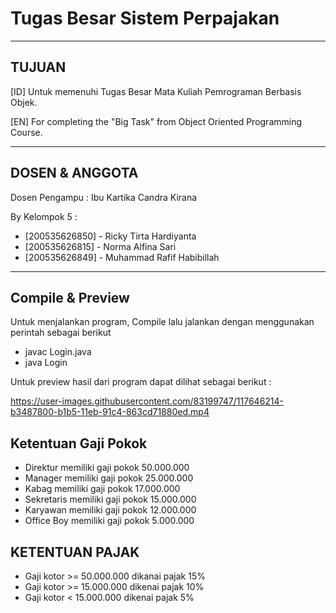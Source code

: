 # Tugas Besar Sistem Perpajakan

------------------------------------------------------------------------------

## TUJUAN

[ID] Untuk memenuhi Tugas Besar Mata Kuliah Pemrograman Berbasis Objek.

[EN] For completing the "Big Task" from Object Oriented Programming Course.

------------------------------------------------------------------------------

## DOSEN & ANGGOTA

Dosen Pengampu : Ibu Kartika Candra Kirana

By Kelompok 5 :
  - [200535626850] - Ricky Tirta Hardiyanta                         
  - [200535626815] - Norma Alfina Sari                     
  - [200535626849] - Muhammad Rafif Habibillah                 

------------------------------------------------------------------------------
## Compile & Preview
Untuk menjalankan program, Compile lalu jalankan dengan menggunakan perintah sebagai berikut

- javac Login.java
- java Login

Untuk preview hasil dari program dapat dilihat sebagai berikut :



https://user-images.githubusercontent.com/83199747/117646214-b3487800-b1b5-11eb-91c4-863cd71880ed.mp4





## Ketentuan Gaji Pokok

- Direktur memiliki gaji pokok 50.000.000
- Manager memiliki gaji pokok 25.000.000
- Kabag memiliki gaji pokok 17.000.000
- Sekretaris memiliki gaji pokok 15.000.000
- Karyawan memiliki gaji pokok 12.000.000
- Office Boy memiliki gaji pokok 5.000.000

## KETENTUAN PAJAK

- Gaji kotor >= 50.000.000 dikanai pajak 15%
- Gaji kotor >= 15.000.000 dikenai pajak 10%
- Gaji kotor <  15.000.000 dikenai pajak 5%
